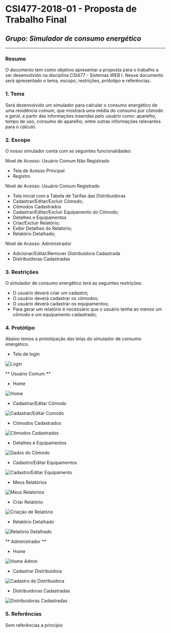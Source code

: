 # **CSI477-2018-01 - Proposta de Trabalho Final**
## *Grupo: Simulador de consumo energético*

--------------

<!-- Descrever um resumo sobre o trabalho. -->

### Resumo
O documento tem como objetivo apresentar a proposta para o trabalho a ser desenvolvido na disciplina CSI477 - Sistemas WEB I. Nesse documento será apresentado o tema, escopo, restrições, prótotipo e referências.

<!-- Apresentar o tema. -->
### 1. Tema
Será desenvolvido um simulador para calcular o consumo energético de uma residência comum, que mostrará uma média do consumo por cômodo e geral, a partir das informações inseridas pelo usuário como: aparelho, tempo de uso, consumo do aparelho, entre outras informações relevantes para o cálculo. 

<!-- Descrever e limitar o escopo da aplicação. -->
### 2. Escopo
O nosso simulador conta com as seguintes funcionalidades:

Nível de Acesso: Usuário Comum Não Registrado
* Tela de Acesso Principal
* Registro

Nível de Acesso: Usuário Comum Registrado
* Tela inicial com a Tabela de Tarifas das Distribuidoras
* Cadastrar/Editar/Excluir Cômodo;
* Cômodos Cadastrados
* Cadastrar/Editar/Excluir Equipamento do Cômodo;
* Detalhes e Equipamentos
* Criar/Excluir Relatório;
* Exibir Detalhes do Relatório;
* Relatório Detalhado;

Nível de Acesso: Administrador
* Adicionar/Editar/Remover Distribuídora Cadastrada
* Distribuídoras Cadastradas


<!-- Apresentar restrições de funcionalidades e de escopo. -->
### 3. Restrições
O simulador de consumo energético terá as seguintes restrições:

* O usuário deverá criar um cadastro;
* O usuário deverá cadastrar os cômodos;
* O usuário deverá cadastrar os equipamentos;
* Para gerar um relatório é necessário que o usuário tenha ao menos um cômodo e um equipamento cadastrado;


<!-- Construir alguns protótipos para a aplicação, disponibilizá-los no Github e descrever o que foi considerado. //-->
### 4. Protótipo
Abaixo temos a prototipação das telas do simulador de consumo energético.

* Tela de login

![Login](https://github.com/UFOP-CSI477/2018-01-trabalho-final-simulador-de-consumo-energetico/blob/master/telas/login.png)

** Usuário Comum **

* Home

![Home](https://github.com/UFOP-CSI477/2018-01-trabalho-final-simulador-de-consumo-energetico/blob/master/telas/tela_inicial_usuário.png)

* Cadastrar/Editar Cômodo

![Cadastrar/Editar Comodo](https://github.com/UFOP-CSI477/2018-01-trabalho-final-simulador-de-consumo-energetico/blob/master/telas/cadastro_comodo.png)

* Cômodos Cadastrados

![Cômodos Cadastrados](https://github.com/UFOP-CSI477/2018-01-trabalho-final-simulador-de-consumo-energetico/blob/master/telas/meus_comodos.png)

* Detalhes e Equipamentos

![Dados do Cômodo](https://github.com/UFOP-CSI477/2018-01-trabalho-final-simulador-de-consumo-energetico/blob/master/telas/detalhes_equipamentos.png)

* Cadastro/Editar Equipamentos

![Cadastro/Editar Equipamento](https://github.com/UFOP-CSI477/2018-01-trabalho-final-simulador-de-consumo-energetico/blob/master/telas/cadastro_equipamento.png)

* Meus Relatórios

![Meus Relatórios](https://github.com/UFOP-CSI477/2018-01-trabalho-final-simulador-de-consumo-energetico/blob/master/telas/meus_relatorios.png)

* Criar Relatório

![Criação de Relatório](https://github.com/UFOP-CSI477/2018-01-trabalho-final-simulador-de-consumo-energetico/blob/master/telas/criar_relatorio.png)

* Relatório Detalhado

![Relatório Detalhado](https://github.com/UFOP-CSI477/2018-01-trabalho-final-simulador-de-consumo-energetico/blob/master/telas/relatorio_detalhado.png)

** Administrador **

* Home

![Home Admin](https://github.com/UFOP-CSI477/2018-01-trabalho-final-simulador-de-consumo-energetico/blob/master/telas/tela_inicial_adm.png)

* Cadastrar Distribuidora

![Cadastro de Distribuidora](https://github.com/UFOP-CSI477/2018-01-trabalho-final-simulador-de-consumo-energetico/blob/master/telas/cadastro_distribuidora.png)

* Distribuidoras Cadastradas

![Distribuidoras Cadastradas](https://github.com/UFOP-CSI477/2018-01-trabalho-final-simulador-de-consumo-energetico/blob/master/telas/distribuidoras_cadastradas.png)


### 5. Referências
Sem referências a princípio
